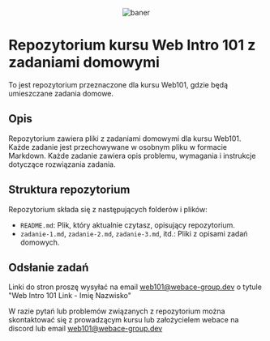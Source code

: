 <p align="center"><img src="https://media.discordapp.net/attachments/1037857349890756709/1104187787802058843/KursWebowy.png" alt="baner"></p>

# Repozytorium kursu Web Intro 101 z zadaniami domowymi

To jest repozytorium przeznaczone dla kursu Web101, gdzie będą umieszczane zadania domowe.

## Opis

Repozytorium zawiera pliki z zadaniami domowymi dla kursu Web101. Każde zadanie jest przechowywane w osobnym pliku w formacie Markdown. Każde zadanie zawiera opis problemu, wymagania i instrukcje dotyczące rozwiązania zadania.

## Struktura repozytorium

Repozytorium składa się z następujących folderów i plików:

- `README.md`: Plik, który aktualnie czytasz, opisujący repozytorium.
- `zadanie-1.md`, `zadanie-2.md`, `zadanie-3.md`, itd.: Pliki z opisami zadań domowych.

## Odsłanie zadań
Linki do stron proszę wysyłać na email web101@webace-group.dev o tytule "Web Intro 101 Link - Imię Nazwisko"

W razie pytań lub problemów związanych z repozytorium można skontaktować się z prowadzącym kursu lub założycielem webace na discord lub email web101@webace-group.dev

